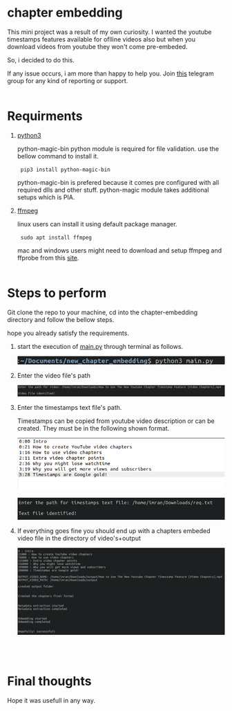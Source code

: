 # chapter embedding

This mini project was a result of my own curiosity. I wanted the youtube timestamps features available for oflline
videos also but when you download videos from youtube they won't come pre-embeded.

So, i decided to do this.

If any issue occurs, i am more than happy to help you. Join [this](https://t.me/Chapters_embedding_public_group) telegram group for any kind of reporting or support.
<br><br>
# Requirments
1) [python3](https://www.python.org/downloads/)

    python-magic-bin python module is required for file validation. use the bellow command to install it.

        pip3 install python-magic-bin

    python-magic-bin is prefered because it comes pre configured with all required dlls and other stuff. python-magic module takes additional setups which is PIA.

2) [ffmpeg](https://ffmpeg.org/download.html)

    linux users can install it using default package manager.

        sudo apt install ffmpeg

    mac and windows users might need to download and setup ffmpeg and ffprobe from this [site](https://ffmpeg.org/download.html).
<br><br>
# Steps to perform

Git clone the repo to your machine, cd into the chapter-embedding directory and follow the bellow steps.

hope you already satisfy the requirements.

1. start the execution of [main.py](./main.py) through terminal as follows.

    ![python3 main.py](./images/first.png)

2. Enter the video file's path

    ![Enter videos path](./images/second.png)

3. Enter the timestamps text file's path. 
    
    Timestamps can be copied from youtube video description or can be created. They must be in the following shown format.

    ![timestamps format example](./images/demo_req_text_file.png)

    ![text file path](./images/third.png)

4. If everything goes fine you should end up with a chapters embeded video file in the directory of video's+output

    ![final output](./images/final_output.png)

<br><br>
# Final thoughts

Hope it was usefull in any way.

